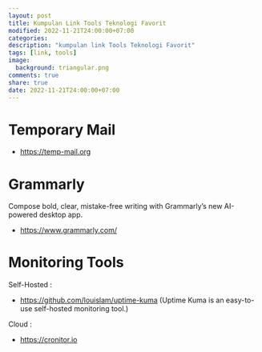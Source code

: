 ```yaml
---
layout: post
title: Kumpulan Link Tools Teknologi Favorit
modified: 2022-11-21T24:00:00+07:00
categories:
description: "kumpulan link Tools Teknologi Favorit"
tags: [link, tools]
image:
  background: triangular.png
comments: true
share: true
date: 2022-11-21T24:00:00+07:00
---
```


# Temporary Mail
- https://temp-mail.org

# Grammarly
Compose bold, clear, mistake-free writing with Grammarly’s new AI-powered desktop app.

- https://www.grammarly.com/

# Monitoring Tools
Self-Hosted :

- https://github.com/louislam/uptime-kuma (Uptime Kuma is an easy-to-use self-hosted monitoring tool.)

Cloud : 
- https://cronitor.io
